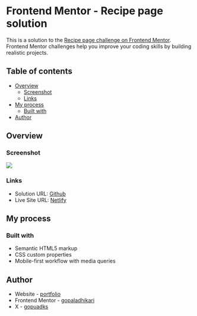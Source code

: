 # Frontend Mentor - Recipe page solution

This is a solution to the [Recipe page challenge on Frontend Mentor](https://www.frontendmentor.io/challenges/recipe-page-KiTsR8QQKm). Frontend Mentor challenges help you improve your coding skills by building realistic projects.

## Table of contents

- [Overview](#overview)
  - [Screenshot](#screenshot)
  - [Links](#links)
- [My process](#my-process)
  - [Built with](#built-with)
- [Author](#author)

## Overview

### Screenshot

![](./screenshot.jpg)

### Links

- Solution URL: [Github](https://github.com/gopaladhikari/frontend-mentors/tree/main/qr-code-component-main)
- Live Site URL: [Netlify](https://gopuadks-qr-code-component.netlify.app/)

## My process

### Built with

- Semantic HTML5 markup
- CSS custom properties
- Mobile-first workflow with media queries

## Author

- Website - [portfolio](https://www.gopal-adhikari.com.np/)
- Frontend Mentor - [gopaladhikari](https://www.frontendmentor.io/profile/gopaladhikari)
- X - [gopuadks](https://x.com/gopuadks)
